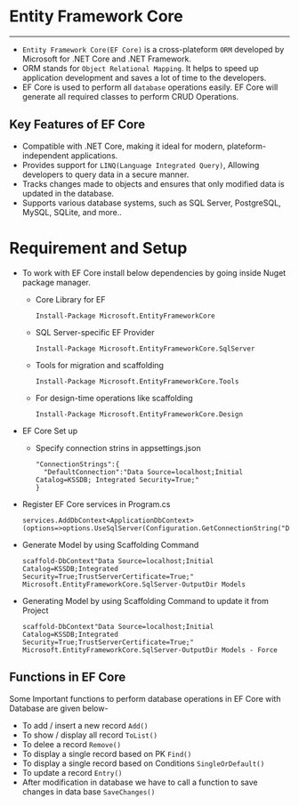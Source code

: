 # Entity Framework Core
-------------------------
* `Entity Framework Core(EF Core)` is a cross-plateform `ORM` developed by Microsoft for .NET Core and .NET Framework.
* ORM stands for `Object Relational Mapping`. It helps to speed up application development and saves a lot of time to the developers.
* EF Core is used to perform all `database` operations easily. EF Core will generate all required classes to perform CRUD Operations.

## Key Features of EF Core
* Compatible with .NET Core, making it ideal for modern, plateform-independent applications.
* Provides support for `LINQ(Language Integrated Query)`, Allowing developers to query data in a secure manner.
* Tracks changes made to objects and ensures that only modified data is updated in the database.
* Supports various database systems, such as SQL Server, PostgreSQL, MySQL, SQLite, and more..

# Requirement and Setup
* To work with EF Core install below dependencies by going inside Nuget package manager.
  * Core Library for EF

        Install-Package Microsoft.EntityFrameworkCore
  * SQL Server-specific EF Provider

        Install-Package Microsoft.EntityFrameworkCore.SqlServer

  * Tools for migration and scaffolding

        Install-Package Microsoft.EntityFrameworkCore.Tools

  * For design-time operations like scaffolding

        Install-Package Microsoft.EntityFrameworkCore.Design

* EF Core Set up
  * Specify connection strins in appsettings.json

        "ConnectionStrings":{
          "DefaultConnection":"Data Source=localhost;Initial Catalog=KSSDB; Integrated Security=True;"
        }

* Register EF Core services in Program.cs

      services.AddDbContext<ApplicationDbContext>(options=>options.UseSqlServer(Configuration.GetConnectionString("DefaultConnection")));

* Generate Model by using Scaffolding Command

      scaffold-DbContext"Data Source=localhost;Initial Catalog=KSSDB;Integrated Security=True;TrustServerCertificate=True;" Microsoft.EntityFrameworkCore.SqlServer-OutputDir Models


* Generating Model by using Scaffolding Command to update it from Project

      scaffold-DbContext"Data Source=localhost;Initial Catalog=KSSDB;Integrated Security=True;TrustServerCertificate=True;" Microsoft.EntityFrameworkCore.SqlServer-OutputDir Models - Force

## Functions in EF Core
Some Important functions to perform database operations in EF Core with Database are given below-

* To add / insert a new record `Add()`
* To show / display all record `ToList()`
* To delee a record `Remove()`
* To display a single record based on PK `Find()`
* To display a single record based on Conditions `SingleOrDefault()`
* To update a record `Entry()`
* After modification in database we have to call a function to save changes in data base `SaveChanges()`









